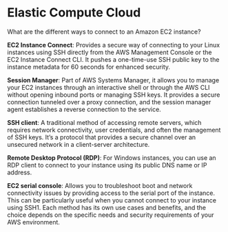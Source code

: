 # Elastic Compute Cloud

What are the different ways to connect to an Amazon EC2 instance?

**EC2 Instance Connect**: Provides a secure way of connecting to your Linux instances using SSH directly from the AWS Management Console or the EC2 Instance Connect CLI. It pushes a one-time-use SSH public key to the instance metadata for 60 seconds for enhanced security.

**Session Manager**: Part of AWS Systems Manager, it allows you to manage your EC2 instances through an interactive shell or through the AWS CLI without opening inbound ports or managing SSH keys. It provides a secure connection tunneled over a proxy connection, and the session manager agent establishes a reverse connection to the service.

**SSH client**: A traditional method of accessing remote servers, which requires network connectivity, user credentials, and often the management of SSH keys. It’s a protocol that provides a secure channel over an unsecured network in a client-server architecture.

**Remote Desktop Protocol (RDP)**: For Windows instances, you can use an RDP client to connect to your instance using its public DNS name or IP address.

**EC2 serial console**: Allows you to troubleshoot boot and network connectivity issues by providing access to the serial port of the instance. This can be particularly useful when you cannot connect to your instance using SSH1.
Each method has its own use cases and benefits, and the choice depends on the specific needs and security requirements of your AWS environment.